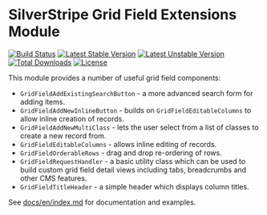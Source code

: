 SilverStripe Grid Field Extensions Module
=========================================

[![Build Status](https://travis-ci.org/silverstripe-australia/silverstripe-gridfieldextensions.svg?branch=master)](https://travis-ci.org/silverstripe-australia/silverstripe-gridfieldextensions)
[![Latest Stable Version](https://poser.pugx.org/silverstripe-australia/gridfieldextensions/version.svg)](https://github.com/silverstripe-australia/silverstripe-gridfieldextensions/releases)
[![Latest Unstable Version](https://poser.pugx.org/silverstripe-australia/gridfieldextensions/v/unstable.svg)](https://packagist.org/packages/silverstripe-australia/gridfieldextensions)
[![Total Downloads](https://poser.pugx.org/silverstripe-australia/gridfieldextensions/downloads.svg)](https://packagist.org/packages/silverstripe-australia/gridfieldextensions)
[![License](https://poser.pugx.org/silverstripe-australia/gridfieldextensions/license.svg)](https://github.com/silverstripe-australia/silverstripe-gridfieldextensions/blob/master/LICENSE.md)

This module provides a number of useful grid field components:

* `GridFieldAddExistingSearchButton` - a more advanced search form for adding
  items.
* `GridFieldAddNewInlineButton` - builds on `GridFieldEditableColumns` to allow
  inline creation of records.
* `GridFieldAddNewMultiClass` - lets the user select from a list of classes to
  create a new record from.
* `GridFieldEditableColumns` - allows inline editing of records.
* `GridFieldOrderableRows` - drag and drop re-ordering of rows.
* `GridFieldRequestHandler` - a basic utility class which can be used to build
  custom grid field detail views including tabs, breadcrumbs and other CMS
  features.
* `GridFieldTitleHeader` - a simple header which displays column titles.

See [docs/en/index.md](docs/en/index.md) for documentation and examples.
